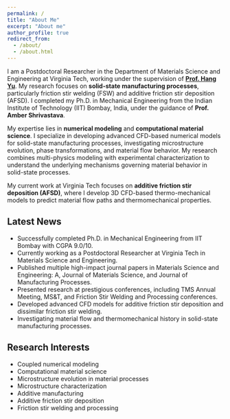 ```yaml
---
permalink: /
title: "About Me"
excerpt: "About me"
author_profile: true
redirect_from: 
  - /about/
  - /about.html
---
```


I am a Postdoctoral Researcher in the Department of Materials Science and Engineering at Virginia Tech, working under the supervision of **[Prof. Hang Yu](https://yu.mse.vt.edu/People/hangyu.html)**. My research focuses on **solid-state manufacturing processes**, particularly friction stir welding (FSW) and additive friction stir deposition (AFSD). I completed my Ph.D. in Mechanical Engineering from the Indian Institute of Technology (IIT) Bombay, India, under the guidance of **Prof. Amber Shrivastava**.

My expertise lies in **numerical modeling** and **computational material science**. I specialize in developing advanced CFD-based numerical models for solid-state manufacturing processes, investigating microstructure evolution, phase transformations, and material flow behavior. My research combines multi-physics modeling with experimental characterization to understand the underlying mechanisms governing material behavior in solid-state processes.

My current work at Virginia Tech focuses on **additive friction stir deposition (AFSD)**, where I develop 3D CFD-based thermo-mechanical models to predict material flow paths and thermomechanical properties.


## Latest News

* Successfully completed Ph.D. in Mechanical Engineering from IIT Bombay with CGPA 9.0/10.
* Currently working as a Postdoctoral Researcher at Virginia Tech in Materials Science and Engineering.
* Published multiple high-impact journal papers in Materials Science and Engineering: A, Journal of Materials Science, and Journal of Manufacturing Processes.
* Presented research at prestigious conferences, including TMS Annual Meeting, MS&T, and Friction Stir Welding and Processing conferences.
* Developed advanced CFD models for additive friction stir deposition and dissimilar friction stir welding.
* Investigating material flow and thermomechanical history in solid-state manufacturing processes.

## Research Interests
* Coupled numerical modeling
* Computational material science
* Microstructure evolution in material processes
* Microstructure characterization
* Additive manufacturing
* Additive friction stir deposition
* Friction stir welding and processing 

